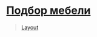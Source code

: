 # [Подбор мебели](https://zif1r.github.io/furniture-selection/)

> [Layout](https://www.figma.com/file/0rJmodmq8i5D1X4C8G3E3V/PodborMebeli?node-id=32%3A189)
